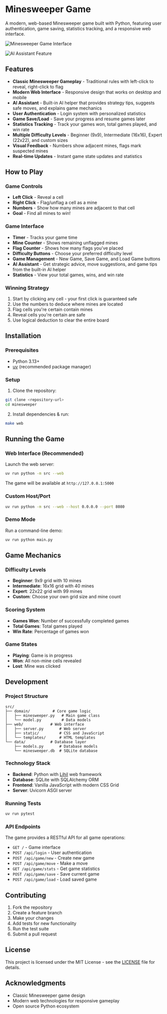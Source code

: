 # Minesweeper Game

A modern, web-based Minesweeper game built with Python, featuring user authentication, game saving, statistics tracking, and a responsive web interface.

![Minesweeper Game Interface](docs/minesweeper.png)

![AI Assistant Feature](docs/ai.png)

## Features

- **Classic Minesweeper Gameplay** - Traditional rules with left-click to reveal, right-click to flag
- **Modern Web Interface** - Responsive design that works on desktop and mobile
- **AI Assistant** - Built-in AI helper that provides strategy tips, suggests safe moves, and explains game mechanics
- **User Authentication** - Login system with personalized statistics
- **Game Save/Load** - Save your progress and resume games later
- **Statistics Tracking** - Track your games won, total games played, and win rate
- **Multiple Difficulty Levels** - Beginner (9x9), Intermediate (16x16), Expert (22x22), and custom sizes
- **Visual Feedback** - Numbers show adjacent mines, flags mark suspected mines
- **Real-time Updates** - Instant game state updates and statistics

## How to Play

### Game Controls
- **Left Click** - Reveal a cell
- **Right Click** - Flag/unflag a cell as a mine
- **Numbers** - Show how many mines are adjacent to that cell
- **Goal** - Find all mines to win!

### Game Interface
- **Timer** - Tracks your game time
- **Mine Counter** - Shows remaining unflagged mines
- **Flag Counter** - Shows how many flags you've placed
- **Difficulty Buttons** - Choose your preferred difficulty level
- **Game Management** - New Game, Save Game, and Load Game buttons
- **AI Assistant** - Get strategic advice, move suggestions, and game tips from the built-in AI helper
- **Statistics** - View your total games, wins, and win rate

### Winning Strategy
1. Start by clicking any cell - your first click is guaranteed safe
2. Use the numbers to deduce where mines are located
3. Flag cells you're certain contain mines
4. Reveal cells you're certain are safe
5. Use logical deduction to clear the entire board

## Installation

### Prerequisites
- Python 3.13+
- [uv](https://docs.astral.sh/uv/) (recommended package manager)

### Setup
1. Clone the repository:
```bash
git clone <repository-url>
cd minesweeper
```

2. Install dependencies & run:
```bash
make web
```

## Running the Game

### Web Interface (Recommended)
Launch the web server:
```bash
uv run python -m src --web
```

The game will be available at `http://127.0.0.1:5000`

### Custom Host/Port
```bash
uv run python -m src --web --host 0.0.0.0 --port 8080
```

### Demo Mode
Run a command-line demo:
```bash
uv run python main.py
```

## Game Mechanics

### Difficulty Levels
- **Beginner**: 9x9 grid with 10 mines
- **Intermediate**: 16x16 grid with 40 mines  
- **Expert**: 22x22 grid with 99 mines
- **Custom**: Choose your own grid size and mine count

### Scoring System
- **Games Won**: Number of successfully completed games
- **Total Games**: Total games played
- **Win Rate**: Percentage of games won

### Game States
- **Playing**: Game is in progress
- **Won**: All non-mine cells revealed
- **Lost**: Mine was clicked

## Development

### Project Structure
```
src/
├── domain/          # Core game logic
│   ├── minesweeper.py   # Main game class
│   └── model.py         # Data models
├── web/            # Web interface
│   ├── server.py       # Web server
│   ├── static/         # CSS and JavaScript
│   └── templates/      # HTML templates
└── data/           # Database layer
    ├── models.py       # Database models
    └── minesweeper.db  # SQLite database
```

### Technology Stack
- **Backend**: Python with [Lihil](https://github.com/raceychan/lihil) web framework
- **Database**: SQLite with SQLAlchemy ORM
- **Frontend**: Vanilla JavaScript with modern CSS Grid
- **Server**: Uvicorn ASGI server

### Running Tests
```bash
uv run pytest
```

### API Endpoints
The game provides a RESTful API for all game operations:
- `GET /` - Game interface
- `POST /api/login` - User authentication
- `POST /api/game/new` - Create new game
- `POST /api/game/move` - Make a move
- `GET /api/game/stats` - Get game statistics
- `POST /api/game/save` - Save current game
- `POST /api/game/load` - Load saved game

## Contributing

1. Fork the repository
2. Create a feature branch
3. Make your changes
4. Add tests for new functionality
5. Run the test suite
6. Submit a pull request

## License

This project is licensed under the MIT License - see the [LICENSE](LICENSE) file for details.

## Acknowledgments

- Classic Minesweeper game design
- Modern web technologies for responsive gameplay
- Open source Python ecosystem
